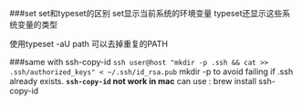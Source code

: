 ###set
set和typeset的区别
set显示当前系统的环境变量
typeset还显示这些系统变量的类型

使用typeset -aU path 可以去掉重复的PATH

###same with ssh-copy-id
`ssh user@host "mkdir -p .ssh && cat >> .ssh/authorized_keys" < ~/.ssh/id_rsa.pub`
mkdir -p to avoid failing if .ssh already exists.
**`ssh-copy-id` not work in mac** can use :
brew install ssh-copy-id
